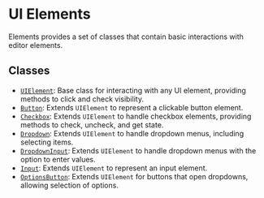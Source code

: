 # UI Elements

Elements provides a set of classes that contain basic interactions with editor elements.

## Classes

-   [`UIElement`](./uielement.js): Base class for interacting with any UI element, providing methods to click and check visibility.
-   [`Button`](./button/button.js): Extends `UIElement` to represent a clickable button element.
-   [`Checkbox`](./checkbox/checkbox.js): Extends `UIElement` to handle checkbox elements, providing methods to check, uncheck, and get state.
-   [`Dropdown`](./dropdown/dropdown.js): Extends `UIElement` to handle dropdown menus, including selecting items.
-   [`DropdownInput`](./dropdowninput/dropdowninput.js): Extends `UIElement` to handle dropdown menus with the option to enter values.
-   [`Input`](./input/input.js): Extends `UIElement` to represent an input element.
-   [`OptionsButton`](./optionsbutton/optionsbutton.js): Extends `UIElement` for buttons that open dropdowns, allowing selection of options.

